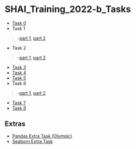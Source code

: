 # SHAI_Training_2022-b_Tasks
- [Task 0](https://github.com/GalalMohammed/SHAI_Training_2022-b_Tasks/blob/main/Task_0_exercises_answered.ipynb)
- Task 1
 > -[part 1](https://github.com/GalalMohammed/SHAI_Training_2022-b_Tasks/blob/main/Task_1_Numpy_Exercises_answered.ipynb), [part 2](https://github.com/GalalMohammed/SHAI_Training_2022-b_Tasks/blob/main/Task_1_part_2_Pandas__Exercises_answered.ipynb)
- Task 2
> -[part 1](https://github.com/GalalMohammed/SHAI_Training_2022-b_Tasks/blob/main/Task_2_part_1_Matplotlib_Exercises_answered.ipynb), [part 2](https://github.com/GalalMohammed/SHAI_Training_2022-b_Tasks/blob/main/Task_2_part_2_Seaborn_Exercises_answered.ipynb)
- [Task 3](https://github.com/GalalMohammed/SHAI_Training_2022-b_Tasks/blob/main/Top_50_Spotify_Songs_EDA.pbix)
- [Task 4](https://github.com/GalalMohammed/SHAI_Training_2022-b_Tasks/blob/main/%D8%AC%D9%84%D8%A7%D9%84%20%D9%85%D8%AD%D9%85%D8%AF%20-%20Task%204.pdf)
- [Task 5](https://github.com/GalalMohammed/SHAI_Training_2022-b_Tasks/blob/main/Task_5_exercises_answered.ipynb)
- Task 6
> -[part 1](https://github.com/GalalMohammed/SHAI_Training_2022-b_Tasks/blob/main/Task_6_exercises_answered.ipynb), [part 2](https://github.com/GalalMohammed/SHAI_Training_2022-b_Tasks/blob/main/%D8%AC%D9%84%D8%A7%D9%84%20%D9%85%D8%AD%D9%85%D8%AF%20-%20Task%206.pdf)
- [Task 7](https://github.com/GalalMohammed/SHAI_Training_2022-b_Tasks/blob/main/Task_7_exercises_answered.ipynb)
- [Task 8](https://github.com/GalalMohammed/SHAI_Training_2022-b_Tasks/blob/main/Task_8_exercises_answered.ipynb)

## Extras
- [Pandas Extra Task (Olympic)](https://github.com/GalalMohammed/SHAI_Training_2022-b_Tasks/blob/main/Olympic_answered.ipynb)
- [Seaborn Extra Task](https://github.com/GalalMohammed/SHAI_Training_2022-b_Tasks/blob/main/Seaborn_Extra_answered.ipynb)

